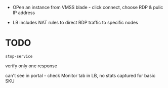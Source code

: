 
- OPen an instance from VMSS blade - click connect, choose RDP & pulic IP address

- LB includes NAT rules to direct RDP traffic to specific nodes

# TODO 

`stop-service`


verify only one response

can't see in portal - check Monitor tab in LB, no stats captured for basic SKU